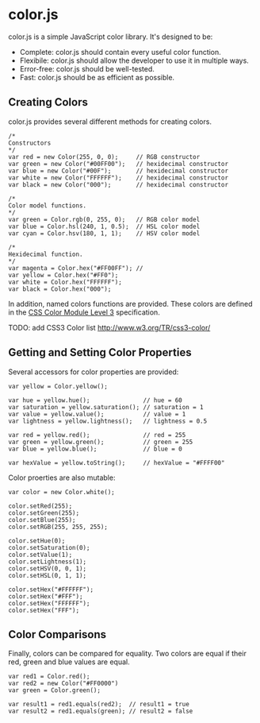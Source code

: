 # color.js

color.js is a simple JavaScript color library.  It's designed to be:

* Complete: color.js should contain every useful color function.
* Flexibile: color.js should allow the developer to use it in multiple ways.
* Error-free: color.js should be well-tested.
* Fast: color.js should be as efficient as possible.

## Creating Colors

color.js provides several different methods for creating colors.

    /*
    Constructors
    */
    var red = new Color(255, 0, 0);     // RGB constructor
    var green = new Color("#00FF00");   // hexidecimal constructor
    var blue = new Color("#00F");       // hexidecimal constructor
    var white = new Color("FFFFFF");    // hexidecimal constructor
    var black = new Color("000");       // hexidecimal constructor

    /*
    Color model functions.
    */
    var green = Color.rgb(0, 255, 0);   // RGB color model
    var blue = Color.hsl(240, 1, 0.5);  // HSL color model
    var cyan = Color.hsv(180, 1, 1);    // HSV color model

    /*
    Hexidecimal function.
    */
    var magenta = Color.hex("#FF00FF"); // 
    var yellow = Color.hex("#FF0");
    var white = Color.hex("FFFFFF");
    var black = Color.hex("000");

In addition, named colors functions are provided.  These colors are defined in the [CSS Color Module Level 3](http://www.w3.org/TR/css3-color/ "CSS Color Module Level 3") specification.

TODO: add CSS3 Color list http://www.w3.org/TR/css3-color/

## Getting and Setting Color Properties

Several accessors for color properties are provided:

    var yellow = Color.yellow();

    var hue = yellow.hue();               // hue = 60
    var saturation = yellow.saturation(); // saturation = 1
    var value = yellow.value();           // value = 1
    var lightness = yellow.lightness();   // lightness = 0.5
    
    var red = yellow.red();               // red = 255
    var green = yellow.green();           // green = 255
    var blue = yellow.blue();             // blue = 0

    var hexValue = yellow.toString();     // hexValue = "#FFFF00"

Color proerties are also mutable:

    var color = new Color.white();

    color.setRed(255);
    color.setGreen(255);
    color.setBlue(255);
    color.setRGB(255, 255, 255);

    color.setHue(0);
    color.setSaturation(0);
    color.setValue(1);
    color.setLightness(1);
    color.setHSV(0, 0, 1);
    color.setHSL(0, 1, 1);

    color.setHex("#FFFFFF");
    color.setHex("#FFF");
    color.setHex("FFFFFF");
    color.setHex("FFF");

## Color Comparisons

Finally, colors can be compared for equality.  Two colors are equal if their red, green and blue 
values are equal.

    var red1 = Color.red();
    var red2 = new Color("#FF0000")
    var green = Color.green();

    var result1 = red1.equals(red2);  // result1 = true
    var result2 = red1.equals(green); // result2 = false